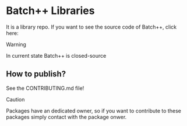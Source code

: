 # Batch++ Libraries

It is a library repo. If you want to see the source code of Batch++, click here:

> [!WARNING]
> In current state Batch++ is closed-source

## How to publish?
See the CONTRIBUTING.md file!

> [!CAUTION]
> Packages have an dedicated owner, so if you want to contribute to these packages simply contact with the package onwer.
